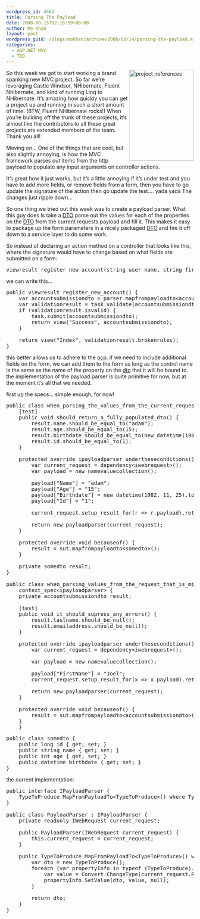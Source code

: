 ```yaml
---
wordpress_id: 4563
title: Parsing The Payload
date: 2008-08-15T02:16:59+00:00
author: Mo Khan
layout: post
wordpress_guid: /blogs/mokhan/archive/2008/08/14/parsing-the-payload.aspx
categories:
  - ASP.NET MVC
  - TDD
---
```

[<img style="border-top-width: 0px;border-left-width: 0px;border-bottom-width: 0px;border-right-width: 0px" height="244" alt="project_references" src="http://lostechies.com/mokhan/files/2011/03ParsingThePayload_122CB/project_references_thumb.png" width="174" align="right" border="0" />](http://lostechies.com/mokhan/files/2011/03ParsingThePayload_122CB/project_references_2.png)So this week we got to start working a brand spanking new MVC project. So far we&#8217;re leveraging Castle Windsor, NHibernate, Fluent Nhibernate, and kind of running Linq to NHibernate. It&#8217;s amazing how quickly you can get a project up and running in such a short amount of time. (BTW, Fluent NHibernate rocks!) When you&#8217;re building off the trunk of these projects, it&#8217;s almost like the contributors to all these great projects are extended members of the team. Thank you all!

Moving on&#8230; One of the things that are cool, but also slightly annoying, is how the MVC framework parses out items from the http payload to populate any input arguments on controller actions. 

It&#8217;s great how it just works, but it&#8217;s a little annoying if it&#8217;s under test and you have to add more fields, or remove fields from a form, then you have to go update the signature of the action then go update the test&#8230;. yada yada The changes just ripple down&#8230;

So one thing we tried out this week was to create a payload parser. What this guy does is take a [DTO](http://martinfowler.com/eaaCatalog/dataTransferObject.html) parse out the values for each of the properties on the [DTO](http://martinfowler.com/eaaCatalog/dataTransferObject.html) from the current requests payload and fill it. This makes it easy to package up the form parameters in a nicely packaged [DTO](http://martinfowler.com/eaaCatalog/dataTransferObject.html) and fire it off down to a service layer to do some work.

So instead of declaring an action method on a controller that looks like this, where the signature would have to change based on what fields are submitted on a form:

<pre><span>viewresult</span> register_new_account(<span>string</span> user_name, <span>string</span> first_name,<span>string</span> last_name)</pre>

[](http://11011.net/software/vspaste)

we can write this&#8230;

<pre><span>public</span> <span>viewresult</span> register_new_account() {
    <span>var</span> accountsubmissiondto = parser.mapfrompayloadto&lt;<span>accountsubmissiondto</span>&gt;();
    <span>var</span> validationresult = task.validate(accountsubmissiondto);
    <span>if</span> (validationresult.isvalid) {
        task.submit(accountsubmissiondto);
        <span>return</span> view(<span>"Success"</span>, accountsubmissiondto);
    }

    <span>return</span> view(<span>"Index"</span>, validationresult.brokenrules);
}
</pre>

this better allows us to adhere to the [ocp](http://en.wikipedia.org/wiki/Open/closed_principle). if we need to include additional fields on the form, we can add them to the form as long as the control name is the same as the name of the property on the [dto](http://martinfowler.com/eaaCatalog/dataTransferObject.html) that it will be bound to. the implementation of the payload parser is quite primitive for now, but at the moment it&#8217;s all that we needed.

first up the specs&#8230; simple enough, for now!

<pre><span>public</span> <span>class</span> <span>when_parsing_the_values_from_the_current_request_to_populate_a_dto</span> : <span>context_spec</span>&lt;<span>ipayloadparser</span>&gt; {
    [<span>test</span>]
    <span>public</span> <span>void</span> should_return_a_fully_populated_dto() {
        result.name.should_be_equal_to(<span>"adam"</span>);
        result.age.should_be_equal_to(15);
        result.birthdate.should_be_equal_to(<span>new</span> <span>datetime</span>(1982, 11, 25));
        result.id.should_be_equal_to(1);
    }

    <span>protected</span> <span>override</span> <span>ipayloadparser</span> undertheseconditions() {
        <span>var</span> current_request = dependency&lt;<span>iwebrequest</span>&gt;();
        <span>var</span> payload = <span>new</span> <span>namevaluecollection</span>();

        payload[<span>"Name"</span>] = <span>"adam"</span>;
        payload[<span>"Age"</span>] = <span>"15"</span>;
        payload[<span>"Birthdate"</span>] = <span>new</span> <span>datetime</span>(1982, 11, 25).tostring();
        payload[<span>"Id"</span>] = <span>"1"</span>;

        current_request.setup_result_for(r =&gt; r.payload).return(payload);

        <span>return</span> <span>new</span> <span>payloadparser</span>(current_request);
    }

    <span>protected</span> <span>override</span> <span>void</span> becauseof() {
        result = sut.mapfrompayloadto&lt;<span>somedto</span>&gt;();
    }

    <span>private</span> <span>somedto</span> result;
}

<span>public</span> <span>class</span> <span>when_parsing_values_from_the_request_that_is_missing_values_for_a_properties_on_the_dto</span> :
    <span>context_spec</span>&lt;<span>ipayloadparser</span>&gt; {
    <span>private</span> <span>accountsubmissiondto</span> result;

    [<span>test</span>]
    <span>public</span> <span>void</span> it_should_supress_any_errors() {
        result.lastname.should_be_null();
        result.emailaddress.should_be_null();
    }

    <span>protected</span> <span>override</span> <span>ipayloadparser</span> undertheseconditions() {
        <span>var</span> current_request = dependency&lt;<span>iwebrequest</span>&gt;();

        <span>var</span> payload = <span>new</span> <span>namevaluecollection</span>();

        payload[<span>"FirstName"</span>] = <span>"Joel"</span>;
        current_request.setup_result_for(x =&gt; x.payload).return(payload);

        <span>return</span> <span>new</span> <span>payloadparser</span>(current_request);
    }

    <span>protected</span> <span>override</span> <span>void</span> becauseof() {
        result = sut.mapfrompayloadto&lt;<span>accountsubmissiondto</span>&gt;();
    }
    }
</pre>

<pre><span>public</span> <span>class</span> <span>somedto</span> {
    <span>public</span> <span>long</span> id { <span>get</span>; <span>set</span>; }
    <span>public</span> <span>string</span> name { <span>get</span>; <span>set</span>; }
    <span>public</span> <span>int</span> age { <span>get</span>; <span>set</span>; }
    <span>public</span> <span>datetime</span> birthdate { <span>get</span>; <span>set</span>; }
}
</pre>

[](http://11011.net/software/vspaste)

the current implementation:</p> 

<pre><span>public</span> <span>interface</span> <span>IPayloadParser</span> {
    TypeToProduce MapFromPayloadTo&lt;TypeToProduce&gt;() <span>where</span> TypeToProduce : <span>new</span>();
}

<span>public</span> <span>class</span> <span>PayloadParser</span> : <span>IPayloadParser</span> {
    <span>private</span> <span>readonly</span> <span>IWebRequest</span> current_request;

    <span>public</span> PayloadParser(<span>IWebRequest</span> current_request) {
        <span>this</span>.current_request = current_request;
    }

    <span>public</span> TypeToProduce MapFromPayloadTo&lt;TypeToProduce&gt;() <span>where</span> TypeToProduce : <span>new</span>() {
        <span>var</span> dto = <span>new</span> TypeToProduce();
        <span>foreach</span> (<span>var</span> propertyInfo <span>in</span> <span>typeof</span> (TypeToProduce).GetProperties()) {
            <span>var</span> value = <span>Convert</span>.ChangeType(current_request.Payload[propertyInfo.Name], propertyInfo.PropertyType);
            propertyInfo.SetValue(dto, value, <span>null</span>);
        }

        <span>return</span> dto;
    }
}
</pre>

[](http://11011.net/software/vspaste)